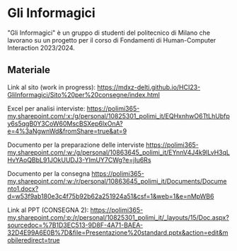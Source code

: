 # Gli Informagici

"Gli Informagici" è un gruppo di studenti del politecnico di Milano che lavorano su un progetto per il corso di Fondamenti di Human-Computer Interaction 2023/2024.

## Materiale

Link al sito (work in progress): <https://mdxz-delti.github.io/HCI23-GliInformagici/Sito%20per%20consegne/index.html>

Excel per analisi interviste: <https://polimi365-my.sharepoint.com/:x:/g/personal/10825301_polimi_it/EQHxnhwO6TtLhUbfpy6s5qgB0Y3CoW60MscBSXep6lxOnA?e=4%3aNgwnWd&fromShare=true&at=9>

Documento per la preparazione delle interviste <https://polimi365-my.sharepoint.com/:w:/g/personal/10863645_polimi_it/EYnnV4J4k9lLvH3qLHvYAoQBbL91JOkUUDJ3-YImUY7CWg?e=jIu6Rs>

Documento per la consegna <https://polimi365-my.sharepoint.com/:w:/r/personal/10863645_polimi_it/Documents/Documento1.docx?d=w53f9ab180e3c4f75b92b62a251924a51&csf=1&web=1&e=nMpWB6>

Link al PPT (CONSEGNA 2): https://polimi365-my.sharepoint.com/:p:/r/personal/10825301_polimi_it/_layouts/15/Doc.aspx?sourcedoc=%7B1D3EC513-9D8F-4A71-BAEA-32D4E99A6E0B%7D&file=Presentazione%20standard.pptx&action=edit&mobileredirect=true
